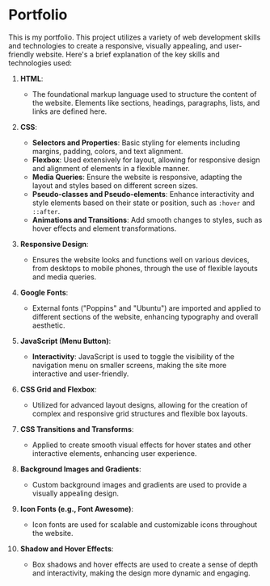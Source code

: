 # Portfolio
This is my portfolio.
This project utilizes a variety of web development skills and technologies to create a responsive, visually appealing, and user-friendly website. Here's a brief explanation of the key skills and technologies used:

1. **HTML**:
   - The foundational markup language used to structure the content of the website. Elements like sections, headings, paragraphs, lists, and links are defined here.

2. **CSS**:
   - **Selectors and Properties**: Basic styling for elements including margins, padding, colors, and text alignment.
   - **Flexbox**: Used extensively for layout, allowing for responsive design and alignment of elements in a flexible manner.
   - **Media Queries**: Ensure the website is responsive, adapting the layout and styles based on different screen sizes.
   - **Pseudo-classes and Pseudo-elements**: Enhance interactivity and style elements based on their state or position, such as `:hover` and `::after`.
   - **Animations and Transitions**: Add smooth changes to styles, such as hover effects and element transformations.

3. **Responsive Design**:
   - Ensures the website looks and functions well on various devices, from desktops to mobile phones, through the use of flexible layouts and media queries.

4. **Google Fonts**:
   - External fonts ("Poppins" and "Ubuntu") are imported and applied to different sections of the website, enhancing typography and overall aesthetic.

5. **JavaScript (Menu Button)**:
   - **Interactivity**: JavaScript is used to toggle the visibility of the navigation menu on smaller screens, making the site more interactive and user-friendly.

6. **CSS Grid and Flexbox**:
   - Utilized for advanced layout designs, allowing for the creation of complex and responsive grid structures and flexible box layouts.

7. **CSS Transitions and Transforms**:
   - Applied to create smooth visual effects for hover states and other interactive elements, enhancing user experience.

8. **Background Images and Gradients**:
   - Custom background images and gradients are used to provide a visually appealing design.

9. **Icon Fonts (e.g., Font Awesome)**:
   - Icon fonts are used for scalable and customizable icons throughout the website.

10. **Shadow and Hover Effects**:
    - Box shadows and hover effects are used to create a sense of depth and interactivity, making the design more dynamic and engaging.
